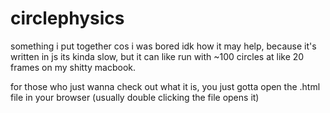 # circlephysics
 
something i put together cos i was bored idk how it may help, because it's written in js its kinda slow, but it can like run with ~100 circles at like 20 frames on my shitty macbook.

for those who just wanna check out what it is, you just gotta open the .html file in your browser (usually double clicking the file opens it)
